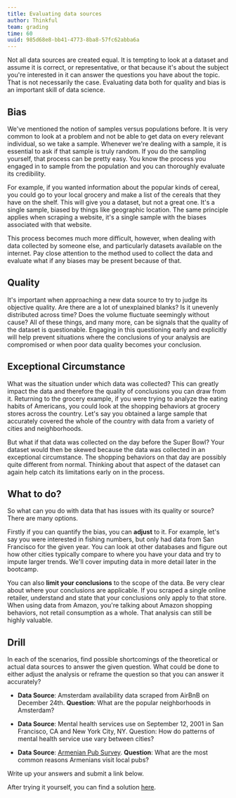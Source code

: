 ```yaml
---
title: Evaluating data sources
author: Thinkful
team: grading
time: 60
uuid: 985d68e8-bb41-4773-8ba8-57fc62abba6a
---
```


Not all data sources are created equal. It is tempting to look at a dataset and assume it is correct, or representative, or that because it's about the subject you're interested in it can answer the questions you have about the topic. That is not necessarily the case. Evaluating data both for quality and bias is an important skill of data science.


## Bias

We've mentioned the notion of samples versus populations before. It is very common to look at a problem and not be able to get data on every relevant individual, so we take a sample. Whenever we're dealing with a sample, it is essential to ask if that sample is truly random. If you do the sampling yourself, that process can be pretty easy. You know the process you engaged in to sample from the population and you can thoroughly evaluate its credibility.

For example, if you wanted information about the popular kinds of cereal, you could go to your local grocery and make a list of the cereals that they have on the shelf. This will give you a dataset, but not a great one. It's a single sample, biased by things like geographic location. The same principle applies when scraping a website, it's a single sample with the biases associated with that website.

This process becomes much more difficult, however, when dealing with data collected by someone else, and particularly datasets available on the internet. Pay close attention to the method used to collect the data and evaluate what if any biases may be present because of that.


## Quality

It's important when approaching a new data source to try to judge its objective quality. Are there are a lot of unexplained blanks? Is it unevenly distributed across time? Does the volume fluctuate seemingly without cause? All of these things, and many more, can be signals that the quality of the dataset is questionable. Engaging in this questioning early and explicitly will help prevent situations where the conclusions of your analysis are compromised or when poor data quality becomes your conclusion.


## Exceptional Circumstance

What was the situation under which data was collected? This can greatly impact the data and therefore the quality of conclusions you can draw from it. Returning to the grocery example, if you were trying to analyze the eating habits of Americans, you could look at the shopping behaviors at grocery stores across the country. Let's say you obtained a large sample that accurately covered the whole of the country with data from a variety of cities and neighborhoods.

But what if that data was collected on the day before the Super Bowl? Your dataset would then be skewed because the data was collected in  an exceptional circumstance. The shopping behaviors on that day are possibly quite different from normal. Thinking about that aspect of the dataset can again help catch its limitations early on in the process.


## What to do?

So what can you do with data that has issues with its quality or source? There are many options.

Firstly if you can quantify the bias, you can **adjust** to it. For example, let's say you were interested in fishing numbers, but only had data from San Francisco for the given year. You can look at other databases and figure out how other cities typically compare to where you have your data and try to impute larger trends. We'll cover imputing data in more detail later in the bootcamp.

You can also **limit your conclusions** to the scope of the data. Be very clear about where your conclusions are applicable. If you scraped a single online retailer, understand and state that your conclusions only apply to that store. When using data from Amazon, you're talking about Amazon shopping behaviors, not retail consumption as a whole. That analysis can still be highly valuable.


## Drill

In each of the scenarios, find possible shortcomings of the theoretical or actual data sources to answer the given question. What could be done to either adjust the analysis or reframe the question so that you can answer it accurately?

* **Data Source**: Amsterdam availability data scraped from AirBnB on December 24th. **Question**: What are the popular neighborhoods in Amsterdam?

* **Data Source**: Mental health services use on September 12, 2001 in San Francisco, CA and New York City, NY.  Question: How do patterns of mental health service use vary between cities?

* **Data Source**: [Armenian Pub Survey](https://www.kaggle.com/erikhambardzumyan/pubs). **Question**:  What are the most common reasons Armenians visit local pubs?

Write up your answers and submit a link below.

After trying it yourself, you can find a solution [here](https://github.com/Thinkful-Ed/data-201-resources/blob/master/solutions/Prep%20course/3.2.7.md).

